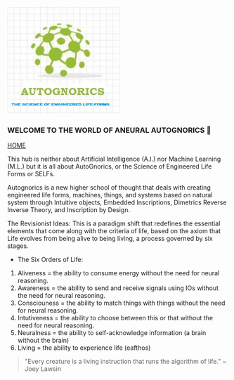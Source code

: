 ![AutoGnorics](gnorics.jpg)
### WELCOME TO THE WORLD OF ANEURAL AUTOGNORICS 👋
[HOME](https://autognorics.github.io/) 

This hub is neither about Artificial Intelligence (A.I.) nor Machine Learning (M.L.) but it is all about AutoGnorics,
or the Science of Engineered Life Forms or SELFs.

Autognorics is a new higher school of thought that deals with creating engineered life forms, 
machines, things, and systems based on natural system through Intuitive objects, Embedded Inscriptions, Dimetrics
Reverse Inverse Theory, and Inscription by Design.

The Revisionist Ideas:
This is a paradigm shift that redefines the essential elements that come along with the criteria of life, 
based on the axiom that Life evolves from being alive to being living, a process governed by six stages.

- The Six Orders of Life:
1. Aliveness = the ability to consume energy without the need for neural reasoning.
2. Awareness = the ability to send and receive signals using IOs without the need for neural reasoning.
3. Consciouness = the ability to match things with things without the need for neural reasoning.
4. Intutiveness = the ability to choose between this or that without the need for neural reasoning.
5. Neuralness = the ability to self-acknowledge information (a brain without the brain)
6. Living = the ability to experience life (eafthos)




> "Every creature is a living instruction that runs the algorithm of life." ~ Joey Lawsin
